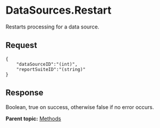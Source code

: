 # DataSources.Restart

Restarts processing for a data source.

##  **Request** 

```
{
    "dataSourceID":"(int)",
    "reportSuiteID":"(string)"
}
```

## Response

Boolean, true on success, otherwise false if no error occurs.

**Parent topic:** [Methods](../methods/c_data_sources_methods_1.4.md)

